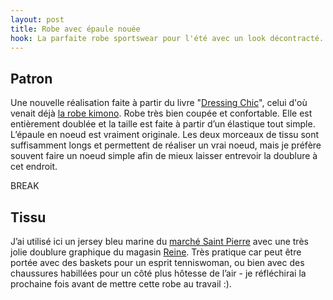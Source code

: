 ```yaml
---
layout: post
title: Robe avec épaule nouée
hook: La parfaite robe sportswear pour l'été avec un look décontracté. Encore une fois un très joli patron de mon livre collector "Dressing Chic".
---
```


## Patron

Une nouvelle réalisation faite à partir du livre "[Dressing Chic][1]", celui d'où venait déjà [la robe kimono][2]. Robe très bien coupée et confortable. Elle est entièrement doublée et la taille est faite à partir d’un élastique tout simple. L’épaule en noeud est vraiment originale. Les deux morceaux de tissu sont suffisamment longs et permettent de réaliser un vrai noeud, mais je préfère souvent faire un noeud simple afin de mieux laisser entrevoir la doublure à cet endroit.

BREAK

## Tissu

J’ai utilisé ici un jersey bleu marine du [marché Saint Pierre][3] avec une très jolie doublure graphique du magasin [Reine][4]. Très pratique car peut être portée avec des baskets pour un esprit tenniswoman, ou bien avec des chaussures habillées pour un côté plus hôtesse de l’air - je réfléchirai la prochaine fois avant de mettre cette robe au travail :).

[1]:	http://amzn.to/2jBkbYh
[2]:	/robe-kimono/
[3]: https://www.marchesaintpierre.com/
[4]: https://www.tissusreine.com/

